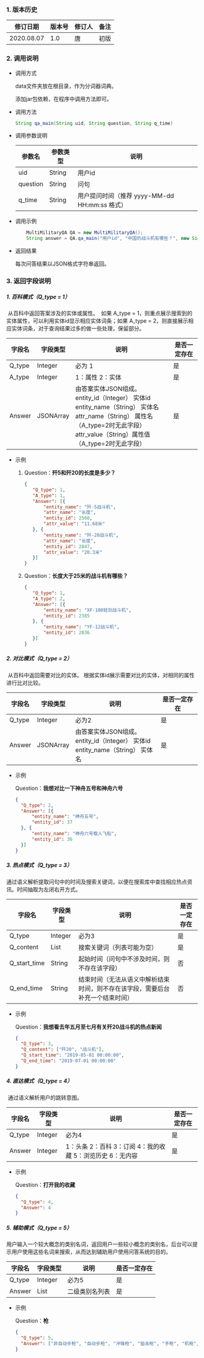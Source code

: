 ### 1. 版本历史	

| 修订日期   | 版本号 | 修订人 | 备注 |
| ---------- | ------ | ------ | ---- |
| 2020.08.07 | 1.0    | 唐     | 初版 |

### 2. 调用说明

- 调用方式

  data文件夹放在根目录，作为分词器词典。

  添加jar包依赖，在程序中调用方法即可。

- 调用方法

  ```java
  String qa_main(String uid, String question, String q_time)
  ```

- 调用参数说明

  | 参数名   | 参数类型 | 说明                                          |
  | -------- | -------- | --------------------------------------------- |
  | uid      | String   | 用户id                                        |
  | question | String   | 问句                                          |
  | q_time   | String   | 用户提问时间（推荐 yyyy-MM-dd HH:mm:ss 格式） |

- 调用示例

  ```java
      MultiMilitaryQA QA = new MultiMilitaryQA();
      String answer = QA.qa_main("用户id", "中国的战斗机有哪些？", new SimpleDateFormat("yyyy-MM-dd HH:mm:ss").format(new Date()));
  ```

- 返回结果

  每次问答结果以JSON格式字符串返回。

### 3. 返回字段说明

##### 1. 百科模式（Q_type = 1）

​	从百科中返回答案涉及的实体或属性。
​	如果 A_type = 1，则重点展示搜索到的实体属性，可以利用实体id显示相应实体词条；如果 A_type = 2，则直接展示相应实体词条，对于查询结果过多的做一些处理，保留部分。

| 字段名 | 字段类型  | 说明                                                         | 是否一定存在 |
| ------ | --------- | ------------------------------------------------------------ | ------------ |
| Q_type | Integer   | 必为 1                                                       | 是           |
| A_type | Integer   | 1：属性  2：实体                                             | 是           |
| Answer | JSONArray | 由答案实体JSON组成。<br />entity_id（Integer） 实体id<br />entity_name（String） 实体名<br />attr_name（String） 属性名（A_type=2时无此字段）<br />attr_value（String）属性值（A_type=2时无此字段） | 是           |

- 示例

  1. Question：**歼5和歼20的长度是多少？**

     ```json
     {
     	"Q_type": 1,
     	"A_type": 1,
     	"Answer": [{
     		"entity_name": "歼-5战斗机",
     		"attr_name": "长度",
     		"entity_id": 2560,
     		"attr_value": "11.68米"
     	}, {
     		"entity_name": "歼-20战斗机",
     		"attr_name": "长度",
     		"entity_id": 2847,
     		"attr_value": "20.3米"
     	}]
     }
     ```

  2. Question：**长度大于25米的战斗机有哪些？**

     ```json
     {
     	"Q_type": 1,
     	"A_type": 2,
     	"Answer": [{
     		"entity_name": "XF-108轻剑战斗机",
     		"entity_id": 2385
     	}, {
     		"entity_name": "YF-12战斗机",
     		"entity_id": 2036
     	}]
     }
     ```

##### 2. 对比模式（Q_type = 2）

​	从百科中返回需要对比的实体。
​	根据实体id展示需要对比的实体，对相同的属性进行比对比较。

| 字段名 | 字段类型  | 说明                                                         | 是否一定存在 |
| ------ | --------- | ------------------------------------------------------------ | ------------ |
| Q_type | Integer   | 必为2                                                        | 是           |
| Answer | JSONArray | 由答案实体JSON组成。<br />entity_id（Integer） 实体id<br />entity_name（String） 实体名 | 是           |

- 示例

  Question：**我想对比一下神舟五号和神舟六号**

  ```json
  {
  	"Q_type": 2,
  	"Answer": [{
  		"entity_name": "神舟五号",
  		"entity_id": 37
  	}, {
  		"entity_name": "神舟六号载人飞船",
  		"entity_id": 36
  	}]
  }
  ```

##### 3. 热点模式（Q_type = 3）

​	通过语义解析提取问句中的时间及搜索关键词，以便在搜索库中查找相应热点资讯。
​	时间抽取为左闭右开方式。

| 字段名       | 字段类型     | 说明                                                         | 是否一定存在 |
| ------------ | ------------ | ------------------------------------------------------------ | ------------ |
| Q_type       | Integer      | 必为3                                                        | 是           |
| Q_content    | List<String> | 搜索关键词（列表可能为空）                                   | 是           |
| Q_start_time | String       | 起始时间（问句中不涉及时间，则不存在该字段）                 | 否           |
| Q_end_time   | String       | 结束时间（无法从语义中解析结束时间，则不存在该字段，需要后台补充一个结束时间） | 否           |

- 示例

  Question：**我想看去年五月至七月有关歼20战斗机的热点新闻**

  ```json
  {
  	"Q_type": 3,
  	"Q_content": ["歼20", "战斗机"],
  	"Q_start_time": "2019-05-01 00:00:00",
    "Q_end_time": "2019-07-01 00:00:00"
  }
  ```

##### 4. 直达模式（Q_type = 4）

​	通过语义解析用户的跳转意图。

| 字段名 | 字段类型 | 说明                                                         | 是否一定存在 |
| ------ | -------- | ------------------------------------------------------------ | ------------ |
| Q_type | Integer  | 必为4                                                        | 是           |
| Answer | Integer  | 1：头条  2：百科  3：订阅  4：我的收藏  5：浏览历史  6：无内容 | 是           |

- 示例

  Question：**打开我的收藏**

  ```json
  {
  	"Q_type": 4,
  	"Answer": 4
  }
  ```

##### 5. 辅助模式（Q_type = 5）

​	用户输入一个较大概念的类别名词，返回用户一些较小概念的类别名，后台可以提示用户使用这些名词来搜索，从而达到辅助用户使用问答系统的目的。

| 字段名 | 字段类型     | 说明           | 是否一定存在 |
| ------ | ------------ | -------------- | ------------ |
| Q_type | Integer      | 必为5          | 是           |
| Answer | List<String> | 二级类别名列表 | 是           |

- 示例

  Question：**枪**

  ```json
  {
  	"Q_type": 5,
  	"Answer": ["非自动步枪", "自动步枪", "冲锋枪", "狙击枪", "手枪", "机枪", "霰弹枪", "火箭筒", "榴弹发射器"]
  }
  ```

  

